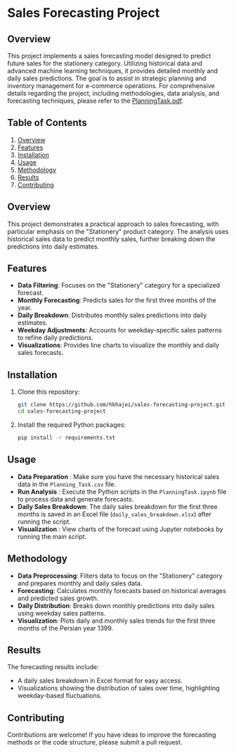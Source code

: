 # Sales Forecasting Project

## Overview

This project implements a sales forecasting model designed to predict future sales for the stationery category. Utilizing historical data and advanced machine learning techniques, it provides detailed monthly and daily sales predictions. The goal is to assist in strategic planning and inventory management for e-commerce operations.
For comprehensive details regarding the project, including methodologies, data analysis, and forecasting techniques, please refer to the [PlanningTask.pdf](PlanningTask.pdf).


## Table of Contents
1. [Overview](#overview)
2. [Features](#features)
3. [Installation](#installation)
4. [Usage](#usage)
5. [Methodology](#methodology)
6. [Results](#results)
7. [Contributing](#contributing)

## Overview
This project demonstrates a practical approach to sales forecasting, with particular emphasis on the "Stationery" product category. The analysis uses historical sales data to predict monthly sales, further breaking down the predictions into daily estimates.

## Features
- **Data Filtering**: Focuses on the "Stationery" category for a specialized forecast.
- **Monthly Forecasting**: Predicts sales for the first three months of the year.
- **Daily Breakdown**: Distributes monthly sales predictions into daily estimates.
- **Weekday Adjustments**: Accounts for weekday-specific sales patterns to refine daily predictions.
- **Visualizations**: Provides line charts to visualize the monthly and daily sales forecasts.


## Installation
1. Clone this repository:
   ```bash
   git clone https://github.com/hkhajei/sales-forecasting-project.git
   cd sales-forecasting-project
   ```
2. Install the required Python packages:
   ```bash
   pip install -r requirements.txt
   ```
## Usage
 * **Data Preparation** : Make sure you have the necessary historical sales data in the ```Planning_Task.csv``` file.
 * **Run Analysis** : Execute the Python scripts in the ```PlanningTask.ipynb``` file to process data and generate forecasts.
 * **Daily Sales Breakdown**: The daily sales breakdown for the first three months is saved in an Excel file (```daily_sales_breakdown.xlsx```) after running the script.
 * **Visualization** : View charts of the forecast using Jupyter notebooks by running the main script.

## Methodology
* **Data Preprocessing**: Filters data to focus on the "Stationery" category and prepares monthly and daily sales data.
* **Forecasting**: Calculates monthly forecasts based on historical averages and predicted sales growth.
* **Daily Distribution**: Breaks down monthly predictions into daily sales using weekday sales patterns.
* **Visualization**: Plots daily and monthly sales trends for the first three months of the Persian year 1399.

## Results
The forecasting results include:

* A daily sales breakdown in Excel format for easy access.
* Visualizations showing the distribution of sales over time, highlighting weekday-based fluctuations.

## Contributing
Contributions are welcome! If you have ideas to improve the forecasting methods or the code structure, please submit a pull request.
